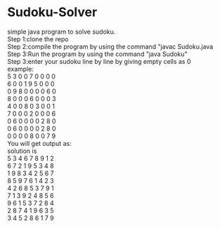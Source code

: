 # Sudoku-Solver
simple java program to solve sudoku.  
Step 1:clone the repo  
Step 2:compile the program by using the command "javac Sudoku.java  
Step 3:Run the program by using the command "java Sudoku"  
Step 3:enter your sudoku line by line by giving empty cells as 0  
example:  
5 3 0 0 7 0 0 0 0  
6 0 0 1 9 5 0 0 0  
0 9 8 0 0 0 0 6 0  
8 0 0 0 6 0 0 0 3  
4 0 0 8 0 3 0 0 1  
7 0 0 0 2 0 0 0 6  
0 6 0 0 0 0 2 8 0  
0 6 0 0 0 0 2 8 0  
0 0 0 0 8 0 0 7 9  
You will get output as:   
solution is  
5 3 4 6 7 8 9 1 2  
6 7 2 1 9 5 3 4 8  
1 9 8 3 4 2 5 6 7   
8 5 9 7 6 1 4 2 3   
4 2 6 8 5 3 7 9 1  
7 1 3 9 2 4 8 5 6  
9 6 1 5 3 7 2 8 4   
2 8 7 4 1 9 6 3 5  
3 4 5 2 8 6 1 7 9   

